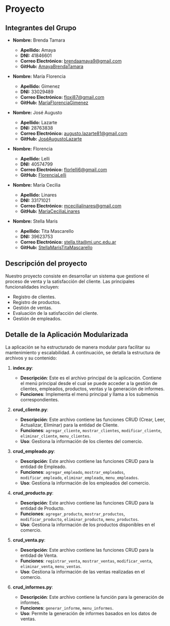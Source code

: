 # Proyecto

## Integrantes del Grupo

- **Nombre:** Brenda Tamara 
  - **Apellido:** Amaya
  - **DNI:** 41846601
  - **Correo Electrónico:** brendaamaya9@gmail.com 
  - **GitHub:** [AmayaBrendaTamara](https://github.com/amayabren)

- **Nombre:** María Florencia
  - **Apellido:** Gimenez
  - **DNI:** 33029489
  - **Correo Electrónico:** floxi87@gmail.com
  - **GitHub:** [MaríaFlorenciaGimenez](https://github.com/Floxi87)

- **Nombre:** José Augusto
  - **Apellido:** Lazarte
  - **DNI:** 28763838
  - **Correo Electrónico:** augusto.lazarte81@gmail.com
  - **GitHub:** [JoséAugustoLazarte](https://github.com/AugustoLaz)

- **Nombre:** Florencia
  - **Apellido:** Lelli
  - **DNI:** 40574799
  - **Correo Electrónico:** florlelli6@gmail.com
  - **GitHub:** [FlorenciaLelli](https://github.com/florlelli)

- **Nombre:** María Cecilia
  - **Apellido:** Linares
  - **DNI:** 33171021
  - **Correo Electrónico:** mcecilialinares@gmail.com
  - **GitHub:** [MaríaCeciliaLinares](https://github.com/cecilinares)

- **Nombre:** Stella Maris
  - **Apellido:** Tita Mascarello
  - **DNI:** 39623753
  - **Correo Electrónico:** stella.tita@mi.unc.edu.ar
  - **GitHub:** [StellaMarisTitaMascarello](https://github.com/StellaTita)



## Descripción del proyecto
Nuestro proyecto consiste en desarrollar un sistema que gestione el proceso de venta y la satisfacción del cliente. Las principales funcionalidades incluyen:

- Registro de clientes.
- Registro de productos.
- Gestión de ventas.
- Evaluación de la satisfacción del cliente.
- Gestión de empleados.



## Detalle de la Aplicación Modularizada
La aplicación se ha estructurado de manera modular para facilitar su mantenimiento y escalabilidad. A continuación, se detalla la estructura de archivos y su contenido:

1. **index.py**:
    - **Descripción**: Este es el archivo principal de la aplicación. Contiene el menú principal desde el cual se puede acceder a la gestión de clientes, empleados, productos, ventas y la generación de informes.
    - **Funciones**: Implementa el menú principal y llama a los submenús correspondientes.

2. **crud_cliente.py**:
    - **Descripción**: Este archivo contiene las funciones CRUD (Crear, Leer, Actualizar, Eliminar) para la entidad de Cliente.
    - **Funciones**: `agregar_cliente`, `mostrar_clientes`, `modificar_cliente`, `eliminar_cliente`, `menu_clientes`.
    - **Uso**: Gestiona la información de los clientes del comercio.

3. **crud_empleado.py**:
    - **Descripción**: Este archivo contiene las funciones CRUD para la entidad de Empleado.
    - **Funciones**: `agregar_empleado`, `mostrar_empleados`, `modificar_empleado`, `eliminar_empleado`, `menu_empleados`.
    - **Uso**: Gestiona la información de los empleados del comercio.

4. **crud_producto.py**:
    - **Descripción**: Este archivo contiene las funciones CRUD para la entidad de Producto.
    - **Funciones**: `agregar_producto`, `mostrar_productos`, `modificar_producto`, `eliminar_producto`, `menu_productos`.
    - **Uso**: Gestiona la información de los productos disponibles en el comercio.

5. **crud_venta.py**:
    - **Descripción**: Este archivo contiene las funciones CRUD para la entidad de Venta.
    - **Funciones**: `registrar_venta`, `mostrar_ventas`, `modificar_venta`, `eliminar_venta`, `menu_ventas`.
    - **Uso**: Gestiona la información de las ventas realizadas en el comercio.

6. **crud_informes.py**:
    - **Descripción**: Este archivo contiene la función para la generación de informes.
    - **Funciones**: `generar_informe`, `menu_informes`.
    - **Uso**: Permite la generación de informes basados en los datos de ventas.





